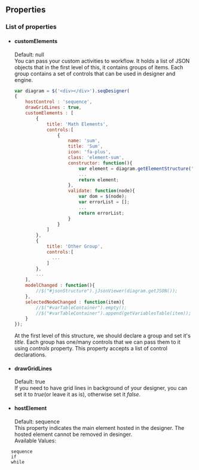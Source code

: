 ## Properties
### List of properties

- #### customElements
    Default: null  
  You can pass your custom activities to workflow. It holds a list of JSON objects that in the first level of this, it contains groups of items. Each group contains a set of controls that can be used in designer and engine.
  ``` js
  var diagram = $('<div></div>').seqDesigner(
  {
      hostControl : 'sequence',
      drawGridLines : true,
      customElements : [
          {
              title: 'Math Elements',
              controls:[
                  {
                      name: 'sum',
                      title: 'Sum',
                      icon: 'fa-plus',
                      class: 'element-sum',
                      constructor: function(){
                          var element = diagram.getElementStructure('sum');
                          ...
                          return element;
                      },
                      validate: function(node){
                          var dom = $(node);
                          var errorList = [];
                          ...
                          return errorList;
                      }
                  }
              ]
          },
          {
              title: 'Other Group',
              controls:[
                ...
              ]
          },
          ...
      ],
      modelChanged : function(){
          //$("#jsonStructure").jJsonViewer(diagram.getJSON());
      },
      selectedNodeChanged : function(item){
          //$("#varTableContainer").empty();
          //$("#varTableContainer").append(getVariablesTable(item));
      }
  });
  ```
  At the first level of this structure, we should declare a group and set it's *title*. Each group has one/many controls that we can pass them to it using *controls* property. This property accepts a list of control declarations.

- #### drawGridLines
    Default: true  
If you need to have grid lines in background of your designer, you can set it to *true*(or leave it as is), otherwise set it *false*.

- #### hostElement
  Default: sequence  
This property indicates the main element hosted in the designer. The hosted element cannot be removed in desinger.  
Available Values: 
```
  sequence
  if
  while
```
